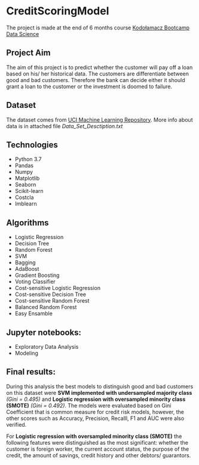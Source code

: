 # CreditScoringModel
The project is made at the end of 6 months course [Kodołamacz Bootcamp Data Science](https://www.kodolamacz.pl/bootcamp-datascience/)

## Project Aim

The aim of this project is to predict whether the customer will pay off a loan based on his/ her historical data. The customers are differentiate between good and bad customers. Therefore the bank can decide either it should grant a loan to the customer or the investment is doomed to failure.

## Dataset

The dataset comes from [UCI Machine Learning Repository](https://archive.ics.uci.edu/ml/datasets/Statlog+%28German+Credit+Data%29). More info about data is in attached file _Data_Set_Desctiption.txt_

## Technologies

- Python 3.7
- Pandas
- Numpy
- Matplotlib
- Seaborn
- Scikit-learn
- Costcla
- Imblearn

## Algorithms

- Logistic Regression
- Decision Tree
- Random Forest
- SVM
- Bagging
- AdaBoost
- Gradient Boosting
- Voting Classifier 
- Cost-sensitive Logistic Regression
- Cost-sensitive Decision Tree
- Cost-sensitive Random Forest
- Balanced Random Forest
- Easy Ensamble

## Jupyter notebooks:

- Exploratory Data Analysis
- Modeling

## Final results:

During this analysis the best models to distinguish good and bad customers on this dataset were **SVM implemented with undersampled majority class** _(Gini = 0.495)_ and **Logistic regression with oversampled minority class (SMOTE)** _(Gini = 0.492)_. The models were evaluated based on Gini Coefficient that is common measure for credit risk models, however, the other scores such as Accuracy, Precision, Recalll, F1 and AUC were also verified. 

For **Logistic regression with oversampled minority class (SMOTE)** the following features were distinguished as the most significant: whether the customer is foreign worker, the current account status, the purpose of the credit, the amount of savings, credit history and other debtors/ guarantors.

